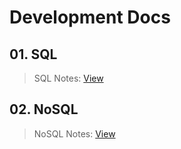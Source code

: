 # Development Docs

## 01. SQL

> SQL Notes: [View](https://github.com/yuvrajshrirame/development-docs/tree/main/sql "Open SQL Class Notes")

## 02. NoSQL

> NoSQL Notes: [View](https://github.com/yuvrajshrirame/development-docs/tree/main/nosql "Open NoSQL Class Notes")